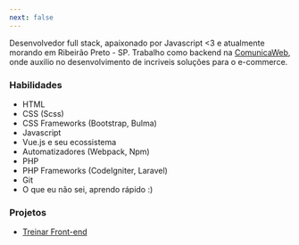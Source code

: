 ```yaml
---
next: false
---
```


Desenvolvedor full stack, apaixonado por Javascript <3 e atualmente morando em Ribeirão Preto - SP. Trabalho como backend na [ComunicaWeb](http://www.comunicaweb.com.br), onde auxilio no desenvolvimento de incriveis soluções para o e-commerce.

### Habilidades

- HTML
- CSS (Scss)
- CSS Frameworks (Bootstrap, Bulma)
- Javascript
- Vue.js e seu ecossistema
- Automatizadores (Webpack, Npm)
- PHP
- PHP Frameworks (CodeIgniter, Laravel)
- Git
- O que eu não sei, aprendo rápido :)

### Projetos

- [Treinar Front-end](https://www.treinarfrontend.com/)